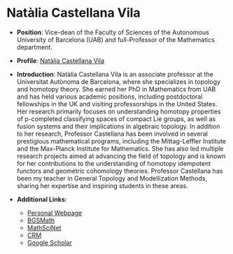 
# Natàlia Castellana Vila <i class="fa-solid fa-building-columns"></i>

- **Position**: Vice-dean of the Faculty of Sciences of the Autonomous University of Barcelona (UAB) and full-Professor of the Mathematics department.
- **Profile**: [Natàlia Castellana Vila](https://portalrecerca.uab.cat/en/persons/natalia-castellana-vila-3)
- **Introduction**: Natàlia Castellana Vila is an associate professor at the Universitat Autònoma de Barcelona, where she specializes in topology and homotopy theory. She earned her PhD in Mathematics from UAB and has held various academic positions, including postdoctoral fellowships in the UK and visiting professorships in the United States. Her research primarily focuses on understanding homotopy properties of p-completed classifying spaces of compact Lie groups, as well as fusion systems and their implications in algebraic topology. In addition to her research, Professor Castellana has been involved in several prestigious mathematical programs, including the Mittag-Leffler Institute and the Max-Planck Institute for Mathematics. She has also led multiple research projects aimed at advancing the field of topology and is known for her contributions to the understanding of homotopy idempotent functors and geometric cohomology theories. Professor Castellana has been my teacher in General Topology and Modellization Methods, sharing her expertise and inspiring students in these areas.

- **Additional Links**:
  - [Personal Webpage](https://mat.uab.cat/~natalia/)
  - [BGSMath](https://bgsmath.cat/people/?person=natalia-castellana)
  - [MathSciNet](https://mathscinet-ams-org.eu1.proxy.openathens.net/mathscinet/author?authorId=699430)
  - [CRM](https://www.crm.cat/person/79/castellana-vila-natalia/)
  - [Google Scholar](https://scholar.google.es/citations?user=u1PvIWkAAAAJ&hl=es)
